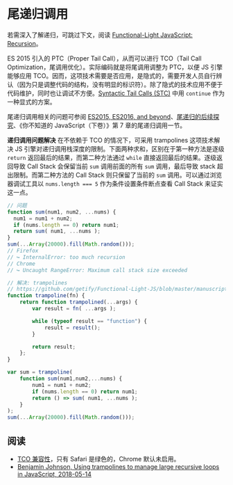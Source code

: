 # 尾递归调用

若需深入了解递归，可跳过下文，阅读 [Functional-Light JavaScript: Recursion](https://github.com/getify/Functional-Light-JS/blob/master/manuscript/ch8.md)。

ES 2015 引入的 PTC（Proper Tail Call），从而可以进行 TCO（Tail Call Optimization，尾调用优化）。实际编码就是将尾调用调整为 PTC，以便 JS 引擎能够应用 TCO。因而，这项技术需要是否应用，是隐式的，需要开发人员自行辨认（因为只是调整代码的结构，没有明显的标识符）。除了隐式的技术应用不便于代码维护，同时也让调试不方便。[Syntactic Tail Calls (STC)](https://github.com/tc39/proposal-ptc-syntax) 中用 `continue` 作为一种显式的方案。

尾递归调用相关的问题可参阅 [ES2015, ES2016, and beyond](https://v8.dev/blog/modern-javascript)、[尾递归的后续探究](https://imweb.io/topic/5a244260a192c3b460fce275)、《你不知道的 JavaScript（下卷）》第 7 章的尾递归调用一节。

**递归调用问题解决** 在不依赖于 TCO 的情况下，可采用 trampolines 这项技术解决 JS 引擎对递归调用栈深度的限制。下面两种求和，区别在于第一种方法是逐级 `return` 返回最后的结果，而第二种方法通过 `while` 直接返回最后的结果。逐级返回导致 Call Stack 会保留当前 `sum` 调用前面的所有 `sum` 调用，最后导致 stack 超出限制。而第二种方法的 Call Stack 则只保留了当前的 `sum` 调用。可以通过浏览器调试工具以 `nums.length === 5` 作为条件设置条件断点查看 Call Stack 来证实这一点。

```js
// 问题
function sum(num1, num2, ...nums) {
  num1 = num1 + num2;
  if (nums.length == 0) return num1;
  return sum( num1, ...nums );
}
sum(...Array(20000).fill(Math.random()));
// Firefox
// ↪ InternalError: too much recursion
// Chrome
// ↪ Uncaught RangeError: Maximum call stack size exceeded
```

```js
// 解决: trampolines
// https://github.com/getify/Functional-Light-JS/blob/master/manuscript/ch8.md#trampolines
function trampoline(fn) {
    return function trampolined(...args) {
        var result = fn( ...args );

        while (typeof result == "function") {
            result = result();
        }

        return result;
    };
}

var sum = trampoline(
    function sum(num1,num2,...nums) {
        num1 = num1 + num2;
        if (nums.length == 0) return num1;
        return () => sum( num1, ...nums );
    }
);
sum(...Array(20000).fill(Math.random()));
```

## 阅读

* [TCO 兼容性](http://kangax.github.io/compat-table/es6/#test-proper_tail_calls_(tail_call_optimisation))，只有 Safari 是绿色的，Chrome 默认未启用。
* [Benjamin Johnson, Using trampolines to manage large recursive loops in JavaScript, 2018-05-14](https://blog.logrocket.com/using-trampolines-to-manage-large-recursive-loops-in-javascript-d8c9db095ae3)
